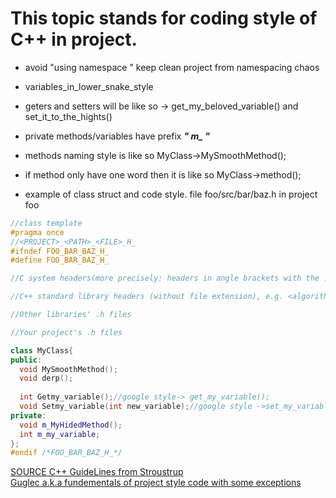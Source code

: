# This topic stands for coding style of C++ in project.  
* avoid "using namespace " keep clean project from namespacing chaos   
* variables_in_lower_snake_style     
* geters and setters will be like so -> get_my_beloved_variable() and set_it_to_the_hights()  
* private methods/variables have prefix ***" m_ "***  
* methods naming style is like so MyClass->MySmoothMethod();    
* if method only have one word then it is like so MyClass->method();   

* example of class struct and code style. file foo/src/bar/baz.h in project foo  
```C++  
//class template
#pragma once
//<PROJECT>_<PATH>_<FILE>_H_
#ifndef FOO_BAR_BAZ_H_
#define FOO_BAR_BAZ_H_

//C system headers(more precisely: headers in angle brackets with the .h extension), e.g. <unistd.h>, <stdlib.h> 

//C++ standard library headers (without file extension), e.g. <algorithm>, <cstddef>.  

//Other libraries' .h files 

//Your project's .h files

class MyClass{
public:
  void MySmoothMethod();
  void derp();
  
  int Getmy_variable();//google style-> get_my_variable();
  void Setmy_variable(int new_variable);//google style ->set_my_variable
private:
  void m_MyHidedMethod();
  int m_my_variable;
};
#endif /*FOO_BAR_BAZ_H_*/
```  
[SOURCE C++ GuideLines from Stroustrup](https://github.com/isocpp/CppCoreGuidelines/blob/master/CppCoreGuidelines.md)  
[Guglec a.k.a fundementals of project style code with some exceptions](https://google.github.io/styleguide/cppguide.html#Variable_Names)  
